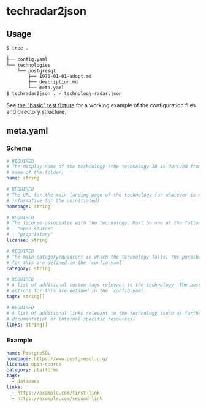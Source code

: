 # techradar2json

## Usage

```sh
$ tree .
.
├── config.yaml
└── technologies
    └── postgresql
        ├── 1970-01-01-adopt.md
        ├── description.md
        └── meta.yaml
$ techradar2json . > technology-radar.json
```

See [the "basic" test fixture](test/fixtures/basic) for a working example of the
configuration files and directory structure.

## meta.yaml

### Schema

```yaml
# REQUIRED
# The display name of the technology (the technology ID is derived from the
# name of the folder)
name: string

# REQUIRED
# The URL for the main landing page of the technology (or whatever is most
# informative for the uninitiated)
homepage: string

# REQUIRED
# The license associated with the technology. Must be one of the following:
# - "open-source"
# - "proprietary"
license: string

# REQUIRED
# The main category/quadrant in which the technology falls. The possible options
# for this are defined in the `config.yaml`
category: string

# REQUIRED
# A list of additional custom tags relevant to the technology. The possible
# options for this are defined in the `config.yaml`
tags: string[]

# REQUIRED
# A list of additional links relevant to the technology (such as further
# documentation or internal-specific resources)
links: string[]
```

### Example

```yaml
name: PostgreSQL
homepage: https://www.postgresql.org/
license: open-source
category: platforms
tags:
  - database
links:
  - https://example.com/first-link
  - https://example.com/second-link
```
